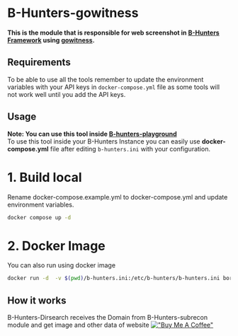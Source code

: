 # B-Hunters-gowitness

**This is the module that is responsible for web screenshot in [B-Hunters Framework](https://github.com/B-Hunters/B-Hunters) using [gowitness](https://github.com/sensepost/gowitness).**


## Requirements

To be able to use all the tools remember to update the environment variables with your API keys in `docker-compose.yml` file as some tools will not work well until you add the API keys.

## Usage 

**Note: You can use this tool inside [B-hunters-playground](https://github.com/B-Hunters/B-Hunters-playground)**   
To use this tool inside your B-Hunters Instance you can easily use **docker-compose.yml** file after editing `b-hunters.ini` with your configuration.

# 1. **Build local**
Rename docker-compose.example.yml to docker-compose.yml and update environment variables.

```bash
docker compose up -d
```

# 2. **Docker Image**
You can also run using docker image
```bash
docker run -d  -v $(pwd)/b-hunters.ini:/etc/b-hunters/b-hunters.ini bormaa/b-hunters-gowitness:v1.0
```

## How it works

B-Hunters-Dirsearch receives the Domain from B-Hunters-subrecon module and get image and other data of website
[!["Buy Me A Coffee"](https://www.buymeacoffee.com/assets/img/custom_images/orange_img.png)](https://www.buymeacoffee.com/bormaa)
